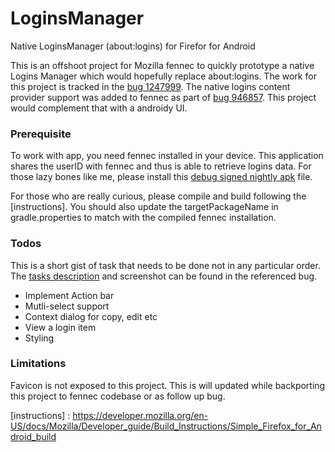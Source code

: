 # LoginsManager

Native LoginsManager (about:logins) for Firefor for Android

This is an offshoot project for Mozilla fennec to quickly prototype a native Logins Manager which would hopefully replace about:logins. The work for this project is tracked in the [bug 1247999]. The native logins content provider support was added to fennec as part of [bug 946857]. This project would complement that with a androidy UI.

### Prerequisite

To work with app,  you need fennec installed in your device. This application shares the userID with fennec and thus is able to retrieve logins data. For those lazy bones like me, please install this [debug signed nightly apk] file.

For those who are really curious, please compile and build following the [instructions]. You should also update the targetPackageName in gradle.properties to match with the compiled fennec installation.

### Todos

This is a short gist of task that needs to be done not in any particular order. The [tasks description] and screenshot can be found in the referenced bug.
 * Implement Action bar
 * Mutli-select support
 * Context dialog for copy, edit etc
 * View a login item 
 * Styling
 
### Limitations

Favicon is not exposed to this project. This is will updated while backporting this project to fennec codebase or as follow up bug. 

   [bug 1247999]: https://bugzilla.mozilla.org/show_bug.cgi?id=1247999
   [bug 946857]: https://bugzilla.mozilla.org/show_bug.cgi?id=946857
   [tasks description]: https://bugzilla.mozilla.org/show_bug.cgi?id=1247999#c2
   [debug signed nightly apk]: https://www.dropbox.com/s/14e7715ze7cxk8w/gecko.apk?dl=0
   [instructions] : https://developer.mozilla.org/en-US/docs/Mozilla/Developer_guide/Build_Instructions/Simple_Firefox_for_Android_build




